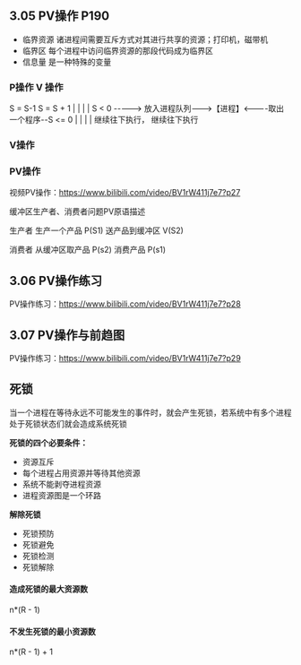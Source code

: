 ## 3.05 PV操作 P190
- 临界资源 诸进程间需要互斥方式对其进行共享的资源；打印机，磁带机
- 临界区  每个进程中访问临界资源的那段代码成为临界区
- 信息量  是一种特殊的变量


### P操作                                       V 操作
S = S-1                                     S = S + 1
   |                                             |
   |                                             |
 S < 0  -----> 放入进程队列--->【进程】<----取出一个程序--S <= 0
   |                                             |
   |                                             |
继续往下执行，                                  继续往下执行

### V操作

### PV操作
视频PV操作：https://www.bilibili.com/video/BV1rW411j7e7?p27

缓冲区生产者、消费者问题PV原语描述

生产者
    生产一个产品
        P(S1)
    送产品到缓冲区
        V(S2)

消费者
    从缓冲区取产品
        P(s2)
    消费产品
        P(s1)

## 3.06 PV操作练习
PV操作练习：https://www.bilibili.com/video/BV1rW411j7e7?p28

## 3.07 PV操作与前趋图
PV操作练习：https://www.bilibili.com/video/BV1rW411j7e7?p29


## 死锁
当一个进程在等待永远不可能发生的事件时，就会产生死锁，若系统中有多个进程处于死锁状态们就会造成系统死锁

**死锁的四个必要条件：**
- 资源互斥
- 每个进程占用资源并等待其他资源
- 系统不能剥夺进程资源
- 进程资源图是一个环路

**解除死锁**
- 死锁预防
- 死锁避免
- 死锁检测
- 死锁解除

#### 造成死锁的最大资源数
n*(R - 1)

#### 不发生死锁的最小资源数
n*(R - 1) + 1